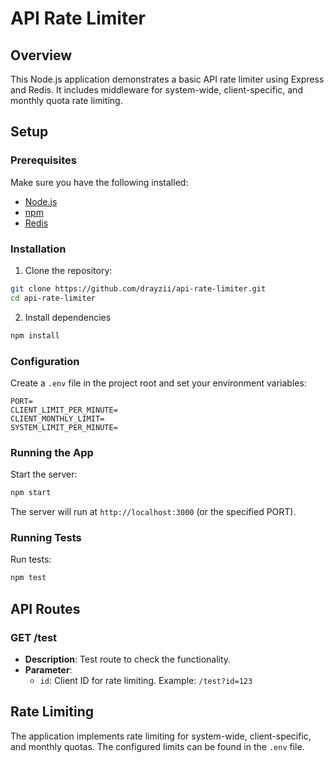 # API Rate Limiter

## Overview

This Node.js application demonstrates a basic API rate limiter using Express and Redis. It includes middleware for system-wide, client-specific, and monthly quota rate limiting.

## Setup

### Prerequisites

Make sure you have the following installed:

- [Node.js](https://nodejs.org/)
- [npm](https://www.npmjs.com/)
- [Redis](https://redis.io/)

### Installation

1. Clone the repository:

```bash
git clone https://github.com/drayzii/api-rate-limiter.git
cd api-rate-limiter
```

2. Install dependencies

```bash
npm install
```

### Configuration

Create a `.env` file in the project root and set your environment variables:

```env
PORT=
CLIENT_LIMIT_PER_MINUTE=
CLIENT_MONTHLY_LIMIT=
SYSTEM_LIMIT_PER_MINUTE=
```

### Running the App

Start the server:

```bash
npm start
```

The server will run at `http://localhost:3000` (or the specified PORT).

### Running Tests

Run tests:

```bash
npm test
```

## API Routes

### GET /test

- **Description**: Test route to check the functionality.
- **Parameter**:
    - `id`: Client ID for rate limiting. Example: `/test?id=123`

## Rate Limiting

The application implements rate limiting for system-wide, client-specific, and monthly quotas. The configured limits can be found in the `.env` file.

